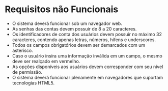 <h1> Requisitos não Funcionais </h1>

* O sistema deverá funcionar sob um navegador web.
* As senhas das contas devem possuir de 8 a 20 caracteres.
* Os identificadores de conta dos usuários devem possuir no máximo 32 caracteres,
contendo apenas letras, números, hífens e underscores.
* Todos os campos obrigatórios devem ser demarcados com um asterisco.
* Caso o usuário insira uma informação inválida em um campo, o mesmo deve ser
realçado em vermelho.
* As opções disponíveis aos usuários devem corresponder com seu nível de permissão.
* O sistema deverá funcionar plenamente em navegadores que suportam tecnologias
HTML5.
